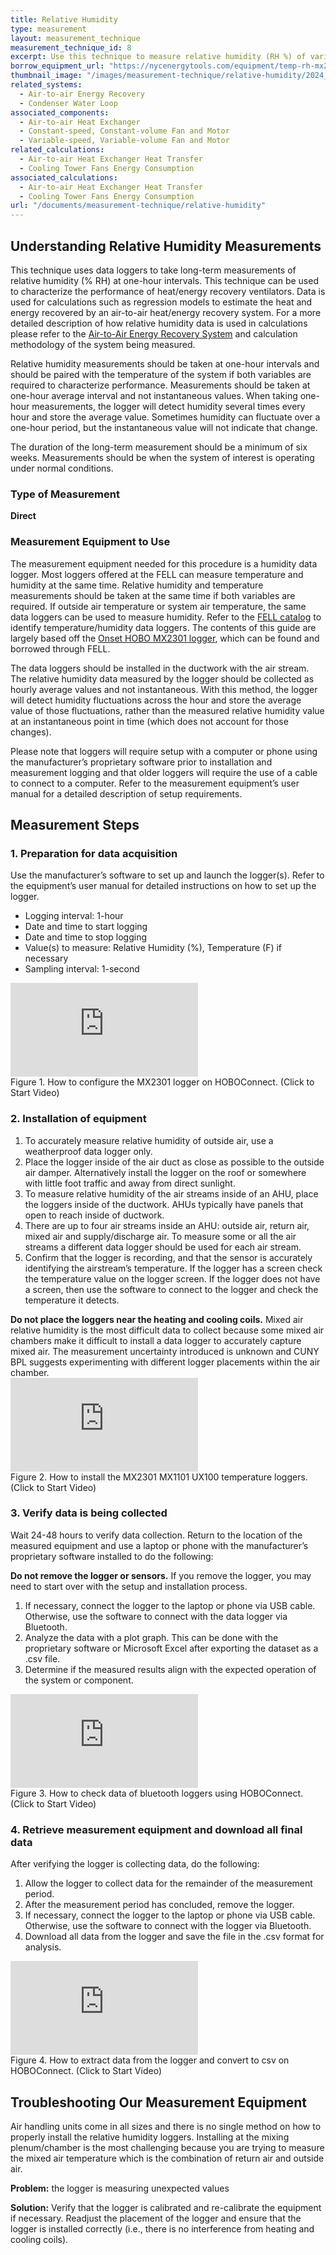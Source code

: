 ```yaml
---
title: Relative Humidity
type: measurement
layout: measurement_technique
measurement_technique_id: 8
excerpt: Use this technique to measure relative humidity (RH %) of various air streams in an air handling unit at one-hour intervals with data loggers.
borrow_equipment_url: "https://nycenergytools.com/equipment/temp-rh-mx2301/"
thumbnail_image: "/images/measurement-technique/relative-humidity/2024_0410_relative humidity MT_thumbnail.jpeg"
related_systems:
  - Air-to-air Energy Recovery
  - Condenser Water Loop
associated_components:
  - Air-to-air Heat Exchanger
  - Constant-speed, Constant-volume Fan and Motor
  - Variable-speed, Variable-volume Fan and Motor
related_calculations:
  - Air-to-air Heat Exchanger Heat Transfer
  - Cooling Tower Fans Energy Consumption
associated_calculations:
  - Air-to-air Heat Exchanger Heat Transfer
  - Cooling Tower Fans Energy Consumption
url: "/documents/measurement-technique/relative-humidity"
---
```


## Understanding Relative Humidity Measurements

This technique uses data loggers to take long-term measurements of relative humidity (% RH) at one-hour intervals. This technique can be used to characterize the performance of heat/energy recovery ventilators. Data is used for calculations such as regression models to estimate the heat and energy recovered by an air-to-air heat/energy recovery system. For a more detailed description of how relative humidity data is used in calculations please refer to the <a href="/documents/systems/air-to-air-energy-recovery">Air-to-Air Energy Recovery System</a> and calculation methodology of the system being measured.

Relative humidity measurements should be taken at one-hour intervals and should be paired with the temperature of the system if both variables are required to characterize performance. Measurements should be taken at one-hour average interval and not instantaneous values. When taking one-hour measurements, the logger will detect humidity several times every hour and store the average value. Sometimes humidity can fluctuate over a one-hour period, but the instantaneous value will not indicate that change.  

The duration of the long-term measurement should be a minimum of six weeks. Measurements should be when the system of interest is operating under normal conditions. 

### Type of Measurement

<strong>Direct</strong> 

### Measurement Equipment to Use 

The measurement equipment needed for this procedure is a humidity data logger. Most loggers offered at the FELL can measure temperature and humidity at the same time. Relative humidity and temperature measurements should be taken at the same time if both variables are required. If outside air temperature or system air temperature, the same data loggers can be used to measure humidity. Refer to the [FELL catalog](https://nycenergytools.com/equipment/) to identify temperature/humidity data loggers. The contents of this guide are largely based off the [Onset HOBO MX2301 logger](https://nycenergytools.com/equipment/temp-rh-mx2301/), which can be found and borrowed through FELL. 
 
The data loggers should be installed in the ductwork with the air stream. The relative humidity data measured by the logger should be collected as hourly average values and not instantaneous. With this method, the logger will detect humidity fluctuations across the hour and store the average value of those fluctuations, rather than the measured relative humidity value at an instantaneous point in time (which does not account for those changes).

Please note that loggers will require setup with a computer or phone using the manufacturer’s proprietary software prior to installation and measurement logging and that older loggers will require the use of a cable to connect to a computer. Refer to the measurement equipment’s user manual for a detailed description of setup requirements. 
 
## Measurement Steps

### 1. Preparation for data acquisition 

Use the manufacturer’s software to set up and launch the logger(s). Refer to the equipment’s user manual for detailed instructions on how to set up the logger. 

- Logging interval: 1-hour
- Date and time to start logging
- Date and time to stop logging
- Value(s) to measure: Relative Humidity (%), Temperature (F) if necessary
- Sampling interval: 1-second

<iframe class ="video" src="https://www.youtube.com/embed/D178xIAkoUA?si=_I0O_PikttSolMbI" title="YouTube video player" frameborder="0" allow="accelerometer; autoplay; clipboard-write; encrypted-media; gyroscope; picture-in-picture; web-share" allowfullscreen></iframe>
<figcaption class="figure-caption text-left">Figure 1. How to configure the MX2301 logger on HOBOConnect. (Click to Start Video)</figcaption>

### 2. Installation of equipment 

1. To accurately measure relative humidity of outside air, use a weatherproof data logger only.
2. Place the logger inside of the air duct as close as possible to the outside air damper. Alternatively install the logger on the roof or somewhere with little foot traffic and away from direct sunlight.
3. To measure relative humidity of the air streams inside of an AHU, place the loggers inside of the ductwork. AHUs typically have panels that open to reach inside of ductwork.
4. There are up to four air streams inside an AHU: outside air, return air, mixed air and supply/discharge air. To measure some or all the air streams a different data logger should be used for each air stream.
5. Confirm that the logger is recording, and that the sensor is accurately identifying the airstream’s temperature. If the logger has a screen check the temperature value on the logger screen. If the logger does not have a screen, then use the software to connect to the logger and check the temperature it detects.

<div class="alert alert-warning" role="alert">
<strong>Do not place the loggers near the heating and cooling coils.</strong> Mixed air relative humidity is the most difficult data to collect because some mixed air chambers make it difficult to install a data logger to accurately capture mixed air. The measurement uncertainty introduced is unknown and CUNY BPL suggests experimenting with different logger placements within the air chamber.
</div>

<iframe class ="video" src="https://www.youtube.com/embed/R9MDkohMD-E?si=1TIgLJijpgreQOtV" title="YouTube video player" frameborder="0" allow="accelerometer; autoplay; clipboard-write; encrypted-media; gyroscope; picture-in-picture; web-share" allowfullscreen></iframe>
<figcaption class="figure-caption text-left">Figure 2. How to install the MX2301 MX1101 UX100 temperature loggers. (Click to Start Video)</figcaption>

### 3. Verify data is being collected 

Wait 24-48 hours to verify data collection. Return to the location of the measured equipment and use a laptop or phone with the manufacturer’s proprietary software installed to do the following: 

<div class="alert alert-warning" role="alert">
<strong>Do not remove the logger or sensors.</strong> If you remove the logger, you may need to start over with the setup and installation process.
</div>

1. If necessary, connect the logger to the laptop or phone via USB cable. Otherwise, use the software to connect with the data logger via Bluetooth.
2. Analyze the data with a plot graph. This can be done with the proprietary software or Microsoft Excel after exporting the dataset as a .csv file.
3. Determine if the measured results align with the expected operation of the system or component.

<iframe class ="video" src="https://www.youtube.com/embed/EOb9EqQcRXY?si=NgkTRObjdxEty-Dg" title="YouTube video player" frameborder="0" allow="accelerometer; autoplay; clipboard-write; encrypted-media; gyroscope; picture-in-picture; web-share" allowfullscreen></iframe>
<figcaption class="figure-caption text-left">Figure 3. How to check data of bluetooth loggers using HOBOConnect. (Click to Start Video)</figcaption>


### 4. Retrieve measurement equipment and download all final data 
After verifying the logger is collecting data, do the following: 

1. Allow the logger to collect data for the remainder of the measurement period.
2. After the measurement period has concluded, remove the logger.
3. If necessary, connect the logger to the laptop or phone via USB cable. Otherwise, use the software to connect with the logger via Bluetooth. 
4. Download all data from the logger and save the file in the .csv format for analysis.

<iframe class ="video" src="https://www.youtube.com/embed/sF_c_7LHR5s?si=OPxNERIQhQqBhAo_" title="YouTube video player" frameborder="0" allow="accelerometer; autoplay; clipboard-write; encrypted-media; gyroscope; picture-in-picture; web-share" allowfullscreen></iframe>
<figcaption class="figure-caption text-left">Figure 4. How to extract data from the logger and convert to csv on HOBOConnect. (Click to Start Video)</figcaption>

## Troubleshooting Our Measurement Equipment

Air handling units come in all sizes and there is no single method on how to properly install the relative humidity loggers. Installing at the mixing plenum/chamber is the most challenging because you are trying to measure the mixed air temperature which is the combination of return air and outside air.

<strong>Problem:</strong> the logger is measuring unexpected values 

<div class="alert alert-warning" role="alert">
<strong>Solution:</strong> Verify that the logger is calibrated and re-calibrate the equipment if necessary. Readjust the placement of the logger and ensure that the logger is installed correctly (i.e., there is no interference from heating and cooling coils).   
</div>
